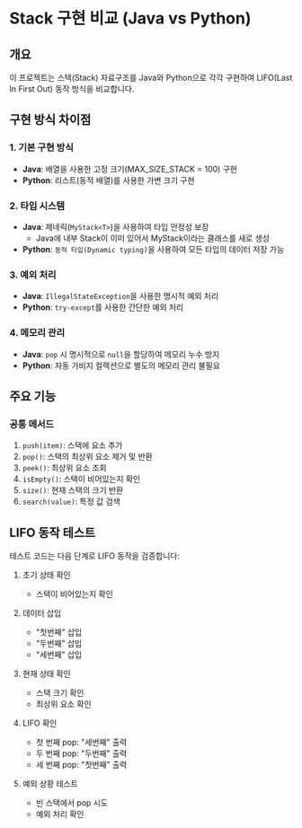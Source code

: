 # Stack 구현 비교 (Java vs Python)

## 개요
이 프로젝트는 스택(Stack) 자료구조를 Java와 Python으로 각각 구현하여 LIFO(Last In First Out) 동작 방식을 비교합니다.

## 구현 방식 차이점

### 1. 기본 구현 방식
- **Java**: 배열을 사용한 고정 크기(MAX_SIZE_STACK = 100) 구현
- **Python**: 리스트(동적 배열)를 사용한 가변 크기 구현

### 2. 타입 시스템
- **Java**: 제네릭(`MyStack<T>`)을 사용하여 타입 안정성 보장
    - Java에 내부 Stack이 이미 있어서 MyStack이라는 클래스를 새로 생성
- **Python**: `동적 타입(Dynamic typing)`을 사용하여 모든 타입의 데이터 저장 가능

### 3. 예외 처리
- **Java**: `IllegalStateException`을 사용한 명시적 예외 처리
- **Python**: `try-except`를 사용한 간단한 예외 처리

### 4. 메모리 관리
- **Java**: `pop` 시 명시적으로 `null`을 할당하여 메모리 누수 방지
- **Python**: 자동 가비지 컬렉션으로 별도의 메모리 관리 불필요

## 주요 기능

### 공통 메서드
1. `push(item)`: 스택에 요소 추가
2. `pop()`: 스택의 최상위 요소 제거 및 반환
3. `peek()`: 최상위 요소 조회
4. `isEmpty()`: 스택이 비어있는지 확인
5. `size()`: 현재 스택의 크기 반환
6. `search(value)`: 특정 값 검색

## LIFO 동작 테스트
테스트 코드는 다음 단계로 LIFO 동작을 검증합니다:

1. 초기 상태 확인
   - 스택이 비어있는지 확인

2. 데이터 삽입
   - "첫번째" 삽입
   - "두번째" 삽입
   - "세번째" 삽입

3. 현재 상태 확인
   - 스택 크기 확인
   - 최상위 요소 확인

4. LIFO 확인
   - 첫 번째 pop: "세번째" 출력
   - 두 번째 pop: "두번째" 출력
   - 세 번째 pop: "첫번째" 출력

5. 예외 상황 테스트
   - 빈 스택에서 pop 시도
   - 예외 처리 확인